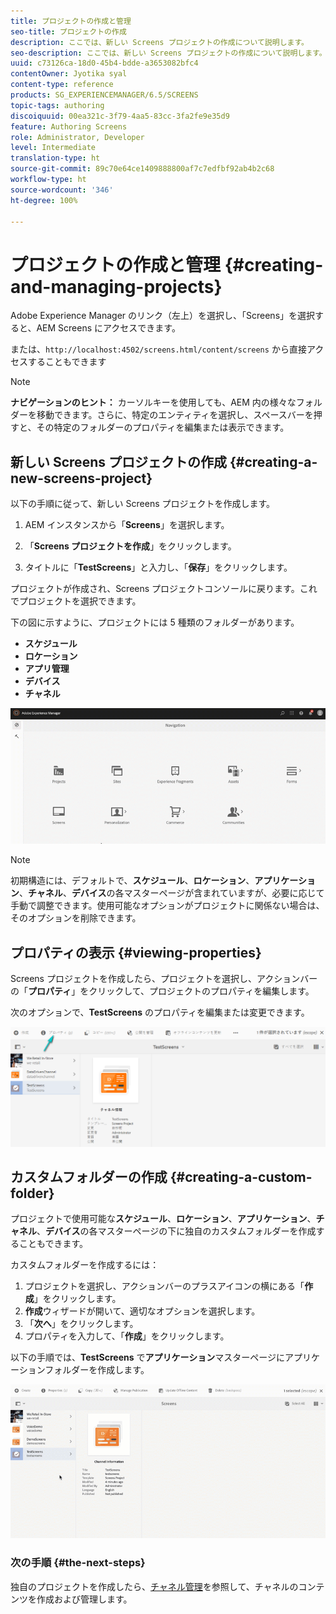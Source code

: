 ```yaml
---
title: プロジェクトの作成と管理
seo-title: プロジェクトの作成
description: ここでは、新しい Screens プロジェクトの作成について説明します。
seo-description: ここでは、新しい Screens プロジェクトの作成について説明します。
uuid: c73126ca-18d0-45b4-bdde-a3653082bfc4
contentOwner: Jyotika syal
content-type: reference
products: SG_EXPERIENCEMANAGER/6.5/SCREENS
topic-tags: authoring
discoiquuid: 00ea321c-3f79-4aa5-83cc-3fa2fe9e35d9
feature: Authoring Screens
role: Administrator, Developer
level: Intermediate
translation-type: ht
source-git-commit: 89c70e64ce1409888800af7c7edfbf92ab4b2c68
workflow-type: ht
source-wordcount: '346'
ht-degree: 100%

---
```



# プロジェクトの作成と管理 {#creating-and-managing-projects}

Adobe Experience Manager のリンク（左上）を選択し、「Screens」を選択すると、AEM Screens にアクセスできます。

または、`http://localhost:4502/screens.html/content/screens` から直接アクセスすることもできます


>[!NOTE]
>**ナビゲーションのヒント：**
>カーソルキーを使用しても、AEM 内の様々なフォルダーを移動できます。さらに、特定のエンティティを選択し、スペースバーを押すと、その特定のフォルダーのプロパティを編集または表示できます。

## 新しい Screens プロジェクトの作成 {#creating-a-new-screens-project}

以下の手順に従って、新しい Screens プロジェクトを作成します。

1. AEM インスタンスから「**Screens**」を選択します。

1. 「**Screens プロジェクトを作成**」をクリックします。

1. タイトルに「**TestScreens**」と入力し、「**保存**」をクリックします。

プロジェクトが作成され、Screens プロジェクトコンソールに戻ります。これでプロジェクトを選択できます。

下の図に示すように、プロジェクトには 5 種類のフォルダーがあります。

* **スケジュール**
* **ロケーション**
* **アプリ管理**
* **デバイス**
* **チャネル**

![player1](assets/create-project.gif)

>[!NOTE]
>
>初期構造には、デフォルトで、**スケジュール**、**ロケーション**、**アプリケーション**、**チャネル**、**デバイス**&#x200B;の各マスターページが含まれていますが、必要に応じて手動で調整できます。使用可能なオプションがプロジェクトに関係ない場合は、そのオプションを削除できます。


## プロパティの表示 {#viewing-properties}

Screens プロジェクトを作成したら、プロジェクトを選択し、アクションバーの「**プロパティ**」をクリックして、プロジェクトのプロパティを編集します。

次のオプションで、**TestScreens** のプロパティを編集または変更できます。

![画像](assets/create-project2.png)


## カスタムフォルダーの作成 {#creating-a-custom-folder}

プロジェクトで使用可能な&#x200B;**スケジュール**、**ロケーション**、**アプリケーション**、**チャネル**、**デバイス**&#x200B;の各マスターページの下に独自のカスタムフォルダーを作成することもできます。

カスタムフォルダーを作成するには：

1. プロジェクトを選択し、アクションバーのプラスアイコンの横にある「**作成**」をクリックします。
1. **作成**&#x200B;ウィザードが開いて、適切なオプションを選択します。
1. 「**次へ**」をクリックします。
1. プロパティを入力して、「**作成**」をクリックします。

以下の手順では、**TestScreens** で&#x200B;**アプリケーション**&#x200B;マスターページにアプリケーションフォルダーを作成します。

![player2-1](assets/create-project3.gif)

### 次の手順 {#the-next-steps}

独自のプロジェクトを作成したら、[チャネル管理](managing-channels.md)を参照して、チャネルのコンテンツを作成および管理します。

